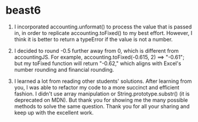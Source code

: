 # beast6
1. I incorporated accounting.unformat() to process the value that is passed in, in order to replicate accounting.toFixed() to my best effort. However, I think it is better to return a typeError if the value is not a number.

2. I decided to round -0.5 further away from 0, which is different from accountingJS. For example, accounting.toFixed(-0.615, 2) ==> "-0.61"; but my toFixed function will return "-0.62," which aligns with Excel's number rounding and financial rounding.

3. I learned a lot from reading other students' solutions. After learning from you, I was able to refactor my code to a more succinct and efficient fashion. I didn't use array manipulation or String.prototype.substr() (it is deprecated on MDN). But thank you for showing me the many possible methods to solve the same question. Thank you for all your sharing and keep up with the excellent work.
